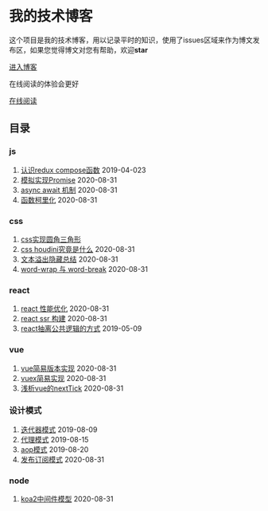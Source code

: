 # 我的技术博客

这个项目是我的技术博客，用以记录平时的知识，使用了issues区域来作为博文发布区，如果您觉得博文对您有帮助，欢迎**star**

[进入博客](https://github.com/MinjieChang/myblog/issues)

在线阅读的体验会更好

[在线阅读](https://minjiechang.github.io/recent/)

## 目录

### js
1. [认识redux compose函数](https://github.com/MinjieChang/myblog/issues/2) 2019-04-023
1. [模拟实现Promise](https://github.com/MinjieChang/myblog/issues/21) 2020-08-31
1. [async await 机制](https://github.com/MinjieChang/myblog/issues/20) 2020-08-31
1. [函数柯里化](https://github.com/MinjieChang/myblog/issues/22) 2020-08-31

### css
1. [css实现圆角三角形](https://github.com/MinjieChang/myblog/issues/6) 
1. [css houdini究竟是什么](https://github.com/MinjieChang/myblog/issues/16) 2020-08-31
1. [文本溢出隐藏总结](https://github.com/MinjieChang/myblog/issues/17) 2020-08-31
1. [word-wrap 与 word-break](https://github.com/MinjieChang/myblog/issues/18) 2020-08-31

### react
1. [react 性能优化](https://github.com/MinjieChang/myblog/issues/11) 2020-08-31
1. [react ssr 构建](https://github.com/MinjieChang/myblog/issues/12) 2020-08-31
1. [react抽离公共逻辑的方式](https://github.com/MinjieChang/myblog/issues/4) 2019-05-09

### vue
1. [vue简易版本实现](https://github.com/MinjieChang/myblog/issues/13) 2020-08-31
1. [vuex简易实现](https://github.com/MinjieChang/myblog/issues/14) 2020-08-31
1. [浅析vue的nextTick](https://github.com/MinjieChang/myblog/issues/15) 2020-08-31

### 设计模式
1. [迭代器模式](https://github.com/MinjieChang/myblog/issues/10) 2019-08-09
1. [代理模式](https://github.com/MinjieChang/myblog/issues/9) 2019-08-15
1. [aop模式](https://github.com/MinjieChang/myblog/issues/8) 2019-08-20
1. [发布订阅模式](https://github.com/MinjieChang/myblog/issues/19) 2020-08-31

### node
1. [koa2中间件模型](https://github.com/MinjieChang/myblog/issues/23) 2020-08-31
